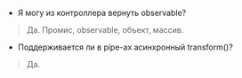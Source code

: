 * Я могу из контроллера вернуть observable?
> Да. Промис, observable, объект, массив.

* Поддерживается ли в pipe-ах асинхронный transform()?
> Да.